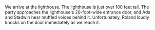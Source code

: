 <!-- TITLE: 2018-11-06 -->
<!-- SUBTITLE: The session of 2018-11-06 Earth, 3789-08-?? Ulpha -->

We arrive at the lighthouse. The lighthouse is just over 100 feet tall. The party approaches the lighthouse's 20-foot-wide entrance door, and Ada and Stadwin hear muffled voices behind it. Unfortunately, Roland loudly knocks on the door immediately as we reach it. 